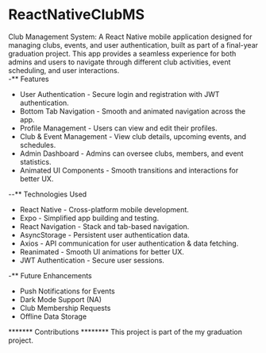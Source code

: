 # ReactNativeClubMS
Club Management System: A React Native mobile application designed for managing clubs, events, and user authentication, built as part of a final-year graduation project. This app provides a seamless experience for both admins and users to navigate through different club activities, event scheduling, and user interactions.  
-** Features
- User Authentication - Secure login and registration with JWT authentication.
- Bottom Tab Navigation - Smooth and animated navigation across the app.
- Profile Management - Users can view and edit their profiles.
- Club & Event Management - View club details, upcoming events, and schedules.
- Admin Dashboard - Admins can oversee clubs, members, and event statistics.
- Animated UI Components - Smooth transitions and interactions for better UX.

--** Technologies Used
- React Native - Cross-platform mobile development.
- Expo - Simplified app building and testing.
- React Navigation - Stack and tab-based navigation.
- AsyncStorage - Persistent user authentication data.
- Axios - API communication for user authentication & data fetching.
- Reanimated - Smooth UI animations for better UX.
- JWT Authentication - Secure user sessions.

-** Future Enhancements
- Push Notifications for Events
- Dark Mode Support (NA)
- Club Membership Requests
- Offline Data Storage

******* Contributions ********
This project is part of the my graduation project.

